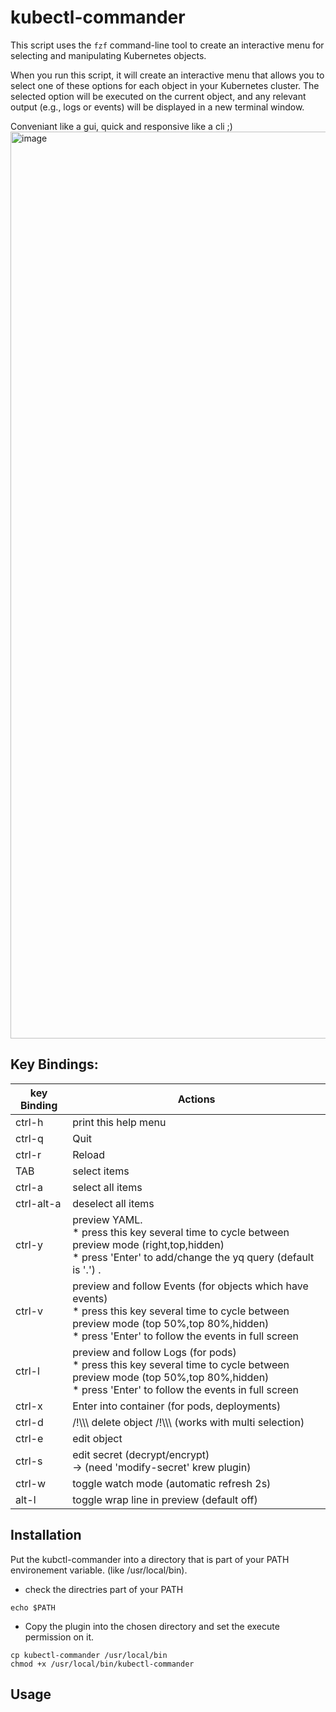 # kubectl-commander

This script uses the `fzf` command-line tool to create an interactive menu for selecting and manipulating Kubernetes objects.

When you run this script, it will create an interactive menu that allows you to select one of these options for each object in your Kubernetes cluster. The selected option will be executed on the current object, and any relevant output (e.g., logs or events) will be displayed in a new terminal window.

Conveniant like a gui, quick and responsive like a cli ;)
<img width="1451" alt="image" src="https://github.com/schabrolles/kubectl-commander/assets/19491077/4353f385-4fce-421f-897f-18a6cb90fc29">


## Key Bindings:

| key Binding     | Actions                                                        |
|-----------------|----------------------------------------------------------------|
| ctrl-h          | print this help menu                                           |
| ctrl-q          | Quit                                                           |
| ctrl-r          | Reload                                                         |
| TAB             | select items                                                   |
| ctrl-a          | select all items                                               |
| ctrl-alt-a      | deselect all items                                             |
| ctrl-y          | preview YAML.<br>* press this key several time to cycle between preview mode (right,top,hidden)<br>* press 'Enter' to add/change the yq query (default is '.') .           |
| ctrl-v          | preview and follow Events (for objects which have events)<br>* press this key several time to cycle between preview mode (top 50%,top 80%,hidden)<br>* press 'Enter' to follow the events in full screen |
| ctrl-l          | preview and follow Logs (for pods)<br>* press this key several time to cycle between preview mode (top 50%,top 80%,hidden)<br>* press 'Enter' to follow the events in full screen            |
| ctrl-x          | Enter into container (for pods, deployments)                   |
| ctrl-d          | /!\\\\\ delete object /!\\\\\ (works with multi selection)     |
| ctrl-e          | edit object                                                    |
| ctrl-s          | edit secret (decrypt/encrypt)<br>-> (need 'modify-secret' krew plugin)|
| ctrl-w          | toggle watch mode (automatic refresh 2s)                       |
| alt-l           | toggle wrap line in preview (default off)                      |


## Installation

Put the kubctl-commander into a directory that is part of your PATH environement variable. (like /usr/local/bin).

- check the directries part of your PATH
```
echo $PATH
```

- Copy the plugin into the chosen directory and set the execute permission on it.
```
cp kubectl-commander /usr/local/bin
chmod +x /usr/local/bin/kubectl-commander
```

## Usage

